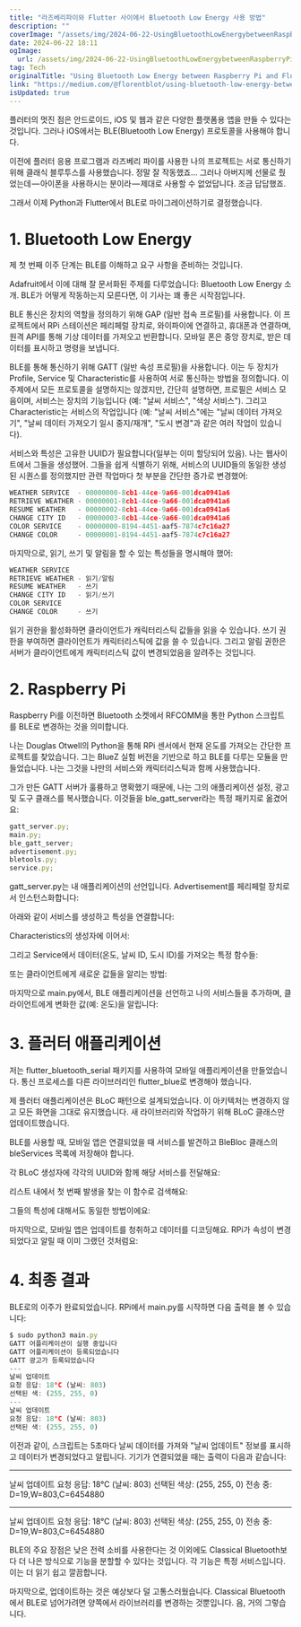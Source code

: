 ```yaml
---
title: "라즈베리파이와 Flutter 사이에서 Bluetooth Low Energy 사용 방법"
description: ""
coverImage: "/assets/img/2024-06-22-UsingBluetoothLowEnergybetweenRaspberryPiandFlutter_0.png"
date: 2024-06-22 18:11
ogImage:
  url: /assets/img/2024-06-22-UsingBluetoothLowEnergybetweenRaspberryPiandFlutter_0.png
tag: Tech
originalTitle: "Using Bluetooth Low Energy between Raspberry Pi and Flutter"
link: "https://medium.com/@florentblot/using-bluetooth-low-energy-between-raspberry-pi-and-flutter-cba012c48b97"
isUpdated: true
---
```


플러터의 멋진 점은 안드로이드, iOS 및 웹과 같은 다양한 플랫폼용 앱을 만들 수 있다는 것입니다. 그러나 iOS에서는 BLE(Bluetooth Low Energy) 프로토콜을 사용해야 합니다.

이전에 플러터 응용 프로그램과 라즈베리 파이를 사용한 나의 프로젝트는 서로 통신하기 위해 클래식 블루투스를 사용했습니다. 정말 잘 작동했죠... 그러나 아버지께 선물로 줬었는데 — 아이폰을 사용하시는 분이라 — 제대로 사용할 수 없었답니다. 조금 답답했죠.

그래서 이제 Python과 Flutter에서 BLE로 마이그레이션하기로 결정했습니다.

# 1. Bluetooth Low Energy

<div class="content-ad"></div>

제 첫 번째 이주 단계는 BLE를 이해하고 요구 사항을 준비하는 것입니다.

Adafruit에서 이에 대해 잘 문서화된 주제를 다루었습니다: Bluetooth Low Energy 소개. BLE가 어떻게 작동하는지 모른다면, 이 기사는 꽤 좋은 시작점입니다.

BLE 통신은 장치의 역할을 정의하기 위해 GAP (일반 접속 프로필)를 사용합니다. 이 프로젝트에서 RPi 스테이션은 페리페럴 장치로, 와이파이에 연결하고, 휴대폰과 연결하며, 원격 API를 통해 기상 데이터를 가져오고 반환합니다. 모바일 폰은 중앙 장치로, 받은 데이터를 표시하고 명령을 보냅니다.

BLE를 통해 통신하기 위해 GATT (일반 속성 프로필)을 사용합니다. 이는 두 장치가 Profile, Service 및 Characteristic를 사용하여 서로 통신하는 방법을 정의합니다. 이 주제에서 모든 프로토콜을 설명하지는 않겠지만, 간단히 설명하면, 프로필은 서비스 모음이며, 서비스는 장치의 기능입니다 (예: "날씨 서비스", "색상 서비스"). 그리고 Characteristic는 서비스의 작업입니다 (예: "날씨 서비스"에는 "날씨 데이터 가져오기", "날씨 데이터 가져오기 일시 중지/재개", "도시 변경"과 같은 여러 작업이 있습니다).

<div class="content-ad"></div>

서비스와 특성은 고유한 UUID가 필요합니다(일부는 이미 할당되어 있음). 나는 웹사이트에서 그들을 생성했어. 그들을 쉽게 식별하기 위해, 서비스의 UUID들의 동일한 생성된 시퀀스를 정의했지만 관련 작업마다 첫 부분을 간단한 증가로 변경했어:

```js
WEATHER SERVICE  - 00000000-8cb1-44ce-9a66-001dca0941a6
RETRIEVE WEATHER - 00000001-8cb1-44ce-9a66-001dca0941a6
RESUME WEATHER   - 00000002-8cb1-44ce-9a66-001dca0941a6
CHANGE CITY ID   - 00000003-8cb1-44ce-9a66-001dca0941a6
COLOR SERVICE    - 00000000-8194-4451-aaf5-7874c7c16a27
CHANGE COLOR     - 00000001-8194-4451-aaf5-7874c7c16a27
```

마지막으로, 읽기, 쓰기 및 알림을 할 수 있는 특성들을 명시해야 했어:

```js
WEATHER SERVICE
RETRIEVE WEATHER - 읽기/알림
RESUME WEATHER   - 쓰기
CHANGE CITY ID   - 읽기/쓰기
COLOR SERVICE
CHANGE COLOR     - 쓰기
```

<div class="content-ad"></div>

읽기 권한을 활성화하면 클라이언트가 캐릭터리스틱 값들을 읽을 수 있습니다. 쓰기 권한을 부여하면 클라이언트가 캐릭터리스틱에 값을 쓸 수 있습니다. 그리고 알림 권한은 서버가 클라이언트에게 캐릭터리스틱 값이 변경되었음을 알려주는 것입니다.

# 2. Raspberry Pi

Raspberry Pi를 이전하면 Bluetooth 소켓에서 RFCOMM을 통한 Python 스크립트를 BLE로 변경하는 것을 의미합니다.

나는 Douglas Otwell의 Python을 통해 RPi 센서에서 현재 온도를 가져오는 간단한 프로젝트를 찾았습니다. 그는 BlueZ 실험 버전을 기반으로 하고 BLE를 다루는 모듈을 만들었습니다. 나는 그것을 나만의 서비스와 캐릭터리스틱과 함께 사용했습니다.

<div class="content-ad"></div>

그가 만든 GATT 서버가 훌륭하고 명확했기 때문에, 나는 그의 애플리케이션 설정, 광고 및 도구 클래스를 복사했습니다. 이것들을 ble_gatt_server라는 특정 패키지로 옮겼어요:

```js
gatt_server.py;
main.py;
ble_gatt_server;
advertisement.py;
bletools.py;
service.py;
```

gatt_server.py는 내 애플리케이션의 선언입니다. Advertisement를 페리페럴 장치로서 인스턴스화합니다:

아래와 같이 서비스를 생성하고 특성을 연결합니다:

<div class="content-ad"></div>

Characteristics의 생성자에 이어서:

그리고 Service에서 데이터(온도, 날씨 ID, 도시 ID)를 가져오는 특정 함수들:

또는 클라이언트에게 새로운 값들을 알리는 방법:

마지막으로 main.py에서, BLE 애플리케이션을 선언하고 나의 서비스들을 추가하며, 클라이언트에게 변화한 값(예: 온도)을 알립니다:

<div class="content-ad"></div>

# 3. 플러터 애플리케이션

저는 flutter_bluetooth_serial 패키지를 사용하여 모바일 애플리케이션을 만들었습니다. 통신 프로세스를 다른 라이브러리인 flutter_blue로 변경해야 했습니다.

제 플러터 애플리케이션은 BLoC 패턴으로 설계되었습니다. 이 아키텍처는 변경하지 않고 모든 화면을 그대로 유지했습니다. 새 라이브러리와 작업하기 위해 BLoC 클래스만 업데이트했습니다.

BLE를 사용할 때, 모바일 앱은 연결되었을 때 서비스를 발견하고 BleBloc 클래스의 bleServices 목록에 저장해야 합니다.

<div class="content-ad"></div>

각 BLoC 생성자에 각각의 UUID와 함께 해당 서비스를 전달해요:

리스트 내에서 첫 번째 발생을 찾는 이 함수로 검색해요:

그들의 특성에 대해서도 동일한 방법이에요:

마지막으로, 모바일 앱은 업데이트를 청취하고 데이터를 디코딩해요. RPi가 속성이 변경되었다고 알릴 때 이미 그랬던 것처럼요:

<div class="content-ad"></div>

# 4. 최종 결과

BLE로의 이주가 완료되었습니다. RPi에서 main.py를 시작하면 다음 출력을 볼 수 있습니다:

```js
$ sudo python3 main.py
GATT 어플리케이션이 실행 중입니다
GATT 어플리케이션이 등록되었습니다
GATT 광고가 등록되었습니다
---
날씨 업데이트
요청 응답: 18°C (날씨: 803)
선택된 색: (255, 255, 0)
---
날씨 업데이트
요청 응답: 18°C (날씨: 803)
선택된 색: (255, 255, 0)
```

이전과 같이, 스크립트는 5초마다 날씨 데이터를 가져와 "날씨 업데이트" 정보를 표시하고 데이터가 변경되었다고 알립니다. 기기가 연결되었을 때는 출력이 다음과 같습니다:

<div class="content-ad"></div>

---

날씨 업데이트
요청 응답: 18°C (날씨: 803)
선택된 색상: (255, 255, 0)
전송 중: D=19,W=803,C=6454880

---

날씨 업데이트
요청 응답: 18°C (날씨: 803)
선택된 색상: (255, 255, 0)
전송 중: D=19,W=803,C=6454880

BLE의 주요 장점은 낮은 전력 소비를 사용한다는 것 이외에도 Classical Bluetooth보다 더 나은 방식으로 기능을 분할할 수 있다는 것입니다. 각 기능은 특정 서비스입니다. 이는 더 읽기 쉽고 깔끔합니다.

마지막으로, 업데이트하는 것은 예상보다 덜 고통스러웠습니다. Classical Bluetooth에서 BLE로 넘어가려면 양쪽에서 라이브러리를 변경하는 것뿐입니다. 음, 거의 그렇습니다.
